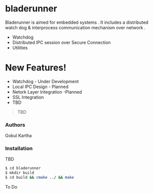 # bladerunner

Bladerunner is aimed for embedded systems . It includes a distributed watch dog & interprocess communication mechanism over network .

  - Watchdog
  - Distributed IPC session over Secure Connection
  - Utilities

# New Features!

  - Watchdog - Under Development
  - Local IPC Design - Planned
  - Netork Layer Integration -Planned
  - SSL Integration
  - TBD

> TBD

### Authors
Gokul Kartha
### Installation

TBD

```sh
$ cd bladerunner
$ mkdir build
$ cd build && cmake ../ && make
```
To Do
